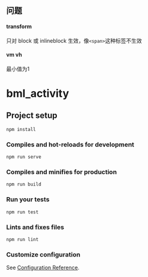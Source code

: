 ## 问题

#### transform
只对 block 或 inlineblock 生效，像`<span>`这种标签不生效

#### vm vh
最小值为1 

# bml_activity

## Project setup
```
npm install
```

### Compiles and hot-reloads for development
```
npm run serve
```

### Compiles and minifies for production
```
npm run build
```

### Run your tests
```
npm run test
```

### Lints and fixes files
```
npm run lint
```

### Customize configuration
See [Configuration Reference](https://cli.vuejs.org/config/).
